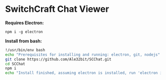 # SwitchCraft Chat Viewer

**Requires Electron:**

`npm i -g electron`

**Install from bash:**

```bash
!/usr/bin/env bash
echo "Prerequisites for installing and running: electron, git, nodejs"
git clone https://github.com/Ale32bit/SCChat.git
cd SCChat
npm i
echo "Install finished, assuming electron is installed, run 'electron index.js' while inside this directory"
```
